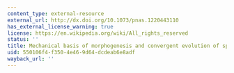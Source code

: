 ```yaml
---
content_type: external-resource
external_url: http://dx.doi.org/10.1073/pnas.1220443110
has_external_license_warning: true
license: https://en.wikipedia.org/wiki/All_rights_reserved
status: ''
title: Mechanical basis of morphogenesis and convergent evolution of spiny seashells
uid: 550106f4-f350-4e46-9d64-dcdeab6e8adf
wayback_url: ''
---
```


